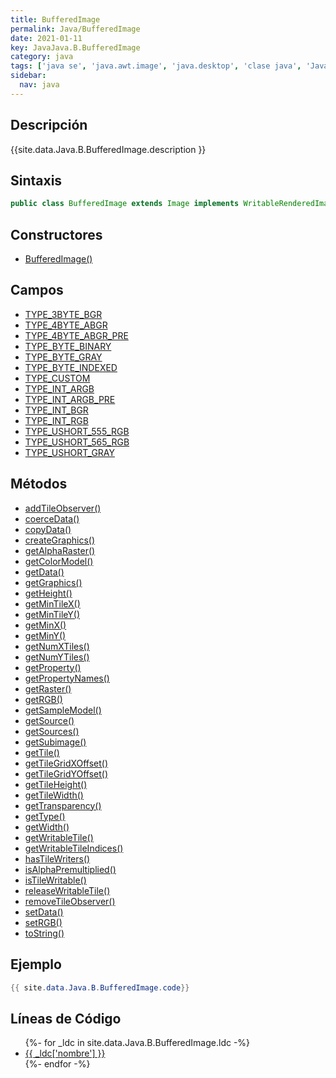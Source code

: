 ```yaml
---
title: BufferedImage
permalink: Java/BufferedImage
date: 2021-01-11
key: JavaJava.B.BufferedImage
category: java
tags: ['java se', 'java.awt.image', 'java.desktop', 'clase java', 'Java 1.0']
sidebar: 
  nav: java
---
```


## Descripción
{{site.data.Java.B.BufferedImage.description }}

## Sintaxis
~~~java
public class BufferedImage extends Image implements WritableRenderedImage, Transparency
~~~

## Constructores
* [BufferedImage()](/Java/BufferedImage/BufferedImage/)

## Campos
* [TYPE_3BYTE_BGR](/Java/BufferedImage/TYPE_3BYTE_BGR)
* [TYPE_4BYTE_ABGR](/Java/BufferedImage/TYPE_4BYTE_ABGR)
* [TYPE_4BYTE_ABGR_PRE](/Java/BufferedImage/TYPE_4BYTE_ABGR_PRE)
* [TYPE_BYTE_BINARY](/Java/BufferedImage/TYPE_BYTE_BINARY)
* [TYPE_BYTE_GRAY](/Java/BufferedImage/TYPE_BYTE_GRAY)
* [TYPE_BYTE_INDEXED](/Java/BufferedImage/TYPE_BYTE_INDEXED)
* [TYPE_CUSTOM](/Java/BufferedImage/TYPE_CUSTOM)
* [TYPE_INT_ARGB](/Java/BufferedImage/TYPE_INT_ARGB)
* [TYPE_INT_ARGB_PRE](/Java/BufferedImage/TYPE_INT_ARGB_PRE)
* [TYPE_INT_BGR](/Java/BufferedImage/TYPE_INT_BGR)
* [TYPE_INT_RGB](/Java/BufferedImage/TYPE_INT_RGB)
* [TYPE_USHORT_555_RGB](/Java/BufferedImage/TYPE_USHORT_555_RGB)
* [TYPE_USHORT_565_RGB](/Java/BufferedImage/TYPE_USHORT_565_RGB)
* [TYPE_USHORT_GRAY](/Java/BufferedImage/TYPE_USHORT_GRAY)

## Métodos
* [addTileObserver()](/Java/BufferedImage/addTileObserver)
* [coerceData()](/Java/BufferedImage/coerceData)
* [copyData()](/Java/BufferedImage/copyData)
* [createGraphics()](/Java/BufferedImage/createGraphics)
* [getAlphaRaster()](/Java/BufferedImage/getAlphaRaster)
* [getColorModel()](/Java/BufferedImage/getColorModel)
* [getData()](/Java/BufferedImage/getData)
* [getGraphics()](/Java/BufferedImage/getGraphics)
* [getHeight()](/Java/BufferedImage/getHeight)
* [getMinTileX()](/Java/BufferedImage/getMinTileX)
* [getMinTileY()](/Java/BufferedImage/getMinTileY)
* [getMinX()](/Java/BufferedImage/getMinX)
* [getMinY()](/Java/BufferedImage/getMinY)
* [getNumXTiles()](/Java/BufferedImage/getNumXTiles)
* [getNumYTiles()](/Java/BufferedImage/getNumYTiles)
* [getProperty()](/Java/BufferedImage/getProperty)
* [getPropertyNames()](/Java/BufferedImage/getPropertyNames)
* [getRaster()](/Java/BufferedImage/getRaster)
* [getRGB()](/Java/BufferedImage/getRGB)
* [getSampleModel()](/Java/BufferedImage/getSampleModel)
* [getSource()](/Java/BufferedImage/getSource)
* [getSources()](/Java/BufferedImage/getSources)
* [getSubimage()](/Java/BufferedImage/getSubimage)
* [getTile()](/Java/BufferedImage/getTile)
* [getTileGridXOffset()](/Java/BufferedImage/getTileGridXOffset)
* [getTileGridYOffset()](/Java/BufferedImage/getTileGridYOffset)
* [getTileHeight()](/Java/BufferedImage/getTileHeight)
* [getTileWidth()](/Java/BufferedImage/getTileWidth)
* [getTransparency()](/Java/BufferedImage/getTransparency)
* [getType()](/Java/BufferedImage/getType)
* [getWidth()](/Java/BufferedImage/getWidth)
* [getWritableTile()](/Java/BufferedImage/getWritableTile)
* [getWritableTileIndices()](/Java/BufferedImage/getWritableTileIndices)
* [hasTileWriters()](/Java/BufferedImage/hasTileWriters)
* [isAlphaPremultiplied()](/Java/BufferedImage/isAlphaPremultiplied)
* [isTileWritable()](/Java/BufferedImage/isTileWritable)
* [releaseWritableTile()](/Java/BufferedImage/releaseWritableTile)
* [removeTileObserver()](/Java/BufferedImage/removeTileObserver)
* [setData()](/Java/BufferedImage/setData)
* [setRGB()](/Java/BufferedImage/setRGB)
* [toString()](/Java/BufferedImage/toString)

## Ejemplo
~~~java
{{ site.data.Java.B.BufferedImage.code}}
~~~

## Líneas de Código
<ul>
{%- for _ldc in site.data.Java.B.BufferedImage.ldc -%}
   <li>
       <a href="{{_ldc['url'] }}">{{ _ldc['nombre'] }}</a>
   </li>
{%- endfor -%}
</ul>
